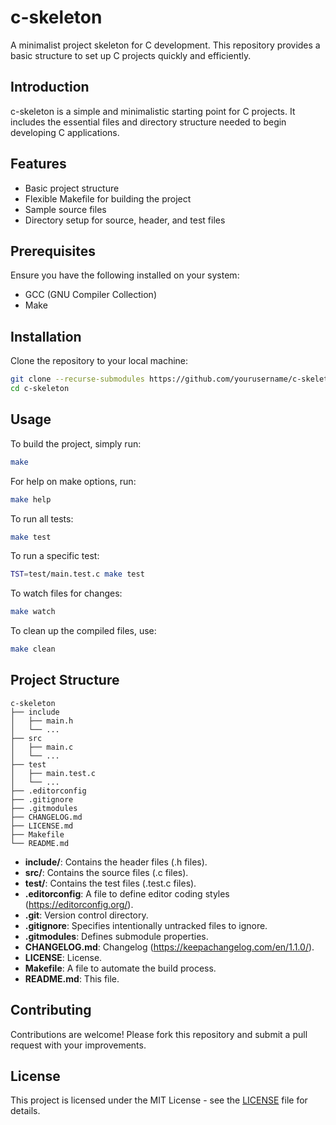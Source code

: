 # c-skeleton

A minimalist project skeleton for C development. This repository provides a basic structure to set up C projects quickly and efficiently.

## Introduction

c-skeleton is a simple and minimalistic starting point for C projects. It includes the essential files and directory structure needed to begin developing C applications.

## Features

- Basic project structure
- Flexible Makefile for building the project
- Sample source files
- Directory setup for source, header, and test files

## Prerequisites

Ensure you have the following installed on your system:

- GCC (GNU Compiler Collection)
- Make

## Installation

Clone the repository to your local machine:

```sh
git clone --recurse-submodules https://github.com/yourusername/c-skeleton.git
cd c-skeleton
```

## Usage

To build the project, simply run:

```sh
make
```

For help on make options, run:

```sh
make help
```


To run all tests:

```sh
make test
```

To run a specific test:

```sh
TST=test/main.test.c make test
```

To watch files for changes:

```sh
make watch
```

To clean up the compiled files, use:

```sh
make clean
```

## Project Structure

```
c-skeleton
├── include
│   ├── main.h
│   └── ...
├── src
│   ├── main.c
│   └── ...
├── test
│   ├── main.test.c
│   └── ...
├── .editorconfig
├── .gitignore
├── .gitmodules
├── CHANGELOG.md
├── LICENSE.md
├── Makefile
└── README.md
```

- **include/**: Contains the header files (.h files).
- **src/**: Contains the source files (.c files).
- **test/**: Contains the test files (.test.c files).
- **.editorconfig**: A file to define editor coding styles (https://editorconfig.org/).
- **.git**: Version control directory.
- **.gitignore**: Specifies intentionally untracked files to ignore.
- **.gitmodules**: Defines submodule properties.
- **CHANGELOG.md**: Changelog (https://keepachangelog.com/en/1.1.0/).
- **LICENSE**: License.
- **Makefile**: A file to automate the build process.
- **README.md**: This file.

## Contributing

Contributions are welcome! Please fork this repository and submit a pull request with your improvements.

## License

This project is licensed under the MIT License - see the [LICENSE](LICENSE) file for details.
